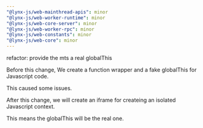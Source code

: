 ```yaml
---
"@lynx-js/web-mainthread-apis": minor
"@lynx-js/web-worker-runtime": minor
"@lynx-js/web-core-server": minor
"@lynx-js/web-worker-rpc": minor
"@lynx-js/web-constants": minor
"@lynx-js/web-core": minor
---
```


refactor: provide the mts a real globalThis

Before this change, We create a function wrapper and a fake globalThis for Javascript code.

This caused some issues.

After this change, we will create an iframe for createing an isolated Javascript context.

This means the globalThis will be the real one.
